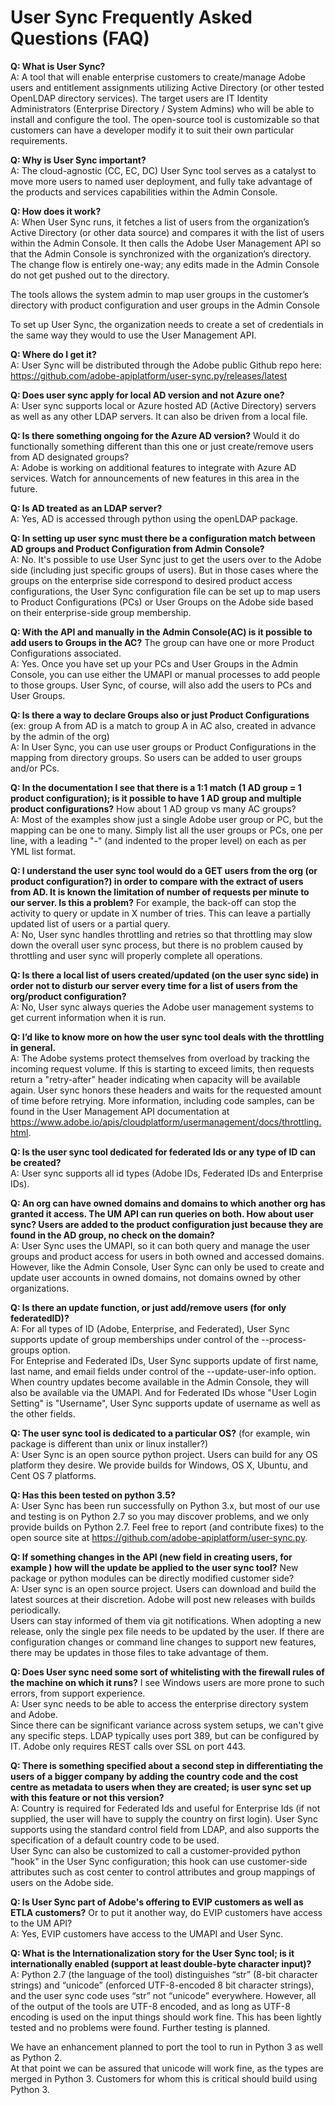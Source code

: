# User Sync Frequently Asked Questions (FAQ)

**Q: What is User Sync?**<br/>
A: A tool that will enable enterprise customers to create/manage Adobe 
users and entitlement assignments utilizing Active Directory (or other 
tested OpenLDAP directory services).  The target users are IT Identity
Administrators (Enterprise Directory / System Admins) who will be able 
to install and configure the tool.  The open-source tool is customizable 
so that customers can have a developer modify it to suit their own 
particular requirements. 

**Q: Why is User Sync important?**<br/>
A: The cloud-agnostic (CC, EC, DC) User Sync tool serves as a catalyst 
to move more users to named user deployment, and fully take advantage 
of the products and services capabilities within the Admin Console.
 
**Q: How does it work?**<br/>
A: When User Sync runs, it fetches a list of users from the organization’s 
Active Directory (or other data source) and compares it with the list of 
users within the Admin Console.  It then calls the Adobe User Management 
API so that the Admin Console is synchronized with the organization’s 
directory.  The change flow is entirely one-way; any edits made in the 
Admin Console do not get pushed out to the directory.

The tools allows the system admin to map user groups in the customer’s 
directory with product configuration and user groups in the Admin Console

To set up User Sync, the organization needs to create a set of credentials 
in the same way they would to use the User Management API.
 
**Q: Where do I get it?**<br/>
A: User Sync will be distributed through the Adobe public Github repo here:
https://github.com/adobe-apiplatform/user-sync.py/releases/latest

**Q: Does user sync apply for local AD version and not Azure one?**<br/>
A: User sync supports local or Azure hosted AD (Active Directory) servers as well as any other LDAP servers.  It can also be driven from a local file.

**Q: Is there something ongoing for the Azure AD version?** Would it do 
functionally something different than this one or just create/remove 
users from AD designated groups?<br/>
A: Adobe is working on additional features to integrate with Azure 
AD services.  Watch for announcements of new features in this area in the future.

**Q: Is AD treated as an LDAP server?**<br/>
A: Yes, AD is accessed through python using the openLDAP package.

**Q: In setting up user sync must there be a configuration match between 
AD groups and Product Configuration from Admin Console?**<br/>
A: No.  It's possible to use User Sync just to get the users over to the 
Adobe side (including just specific groups of users).  But in those cases 
where the groups on the enterprise side correspond to desired product access 
configurations, the User Sync configuration file can be set up to map 
users to Product Configurations (PCs) or User Groups on the Adobe 
side based on their enterprise-side group membership.

**Q: With the API and manually in the Admin Console(AC) is it possible to 
add users to Groups in the AC?** The group can have one or more Product 
Configurations associated.<br/>
A: Yes.  Once you have set up your PCs and User Groups in the Admin Console, 
you can use either the UMAPI or manual processes to add people to those groups.
User Sync, of course, will also add the users to PCs and User Groups.
 
**Q: Is there a way to declare Groups also or just Product Configurations**
(ex: group A from AD is a match to group A in AC also, created in advance 
by the admin of the org)<br/>
A: In User Sync, you can use user groups or Product Configurations in the mapping from directory groups.  So users can be added to user groups and/or PCs.

**Q: In the documentation I see that there is a 1:1 match (1 AD group = 1 product 
configuration); is it possible to have 1 AD group and multiple product 
configurations?** How about 1 AD group vs many AC groups?<br/>
A: Most of the examples show just a single Adobe user group or PC, but the mapping can be one to many.  Simply list all the user groups or PCs, one per line, with a leading "-" (and indented to the proper level) on each as per YML list format.

**Q: I understand the user sync tool would do a GET users from the org (or product 
configuration?) in order to compare with the extract of users from AD. It is 
known the limitation of number of requests per minute to our server.  Is this 
a problem?**  For example,  the back-off can stop the activity to query or update 
in X number of tries. This can leave a partially updated list of users or a 
partial query.<br/>
A: No, User sync handles throttling and retries so that throttling may slow 
down the overall user sync process, but there is no problem caused by throttling 
and user sync will properly complete all operations.
 
**Q:  Is there a local list of users created/updated (on the user sync side) 
in order not to disturb our server every time for a list of users from the 
org/product configuration?**<br/>
A: No, User sync always queries the Adobe user management systems to get 
current information when it is run.

**Q: I’d like to know more on how the user sync tool deals with the throttling 
in general.**<br/>
A: The Adobe systems protect themselves from overload by tracking the incoming 
request volume.  If this is starting to exceed limits, then requests return 
a "retry-after" header indicating when capacity will be available again.  User sync honors these headers and waits for the requested amount of time before retrying.  More information, including code samples, can be found in the User Management API documentation at https://www.adobe.io/apis/cloudplatform/usermanagement/docs/throttling.html.
 
**Q: Is the user sync tool dedicated for federated Ids or any type of ID can be 
created?**<br/>
A: User sync supports all id types (Adobe IDs, Federated IDs and Enterprise IDs).

**Q: An org can have owned domains and domains to which another org has granted it 
access. The UM API can run queries on both. How about user sync? Users are 
added to the product configuration just because they are found in the AD group, 
no check on the domain?**<br/>
A: User Sync uses the UMAPI, so it can both query and manage the user 
groups and product access for users in both owned and accessed domains.  However, 
like the Admin Console, User Sync can only be used to create and update user 
accounts in owned domains, not domains owned by other organizations.

**Q: Is there an update function, or just add/remove users (for only 
federatedID)?**<br/>
A: For all types of ID (Adobe, Enterprise, and Federated), User Sync supports 
update of group memberships under control of the --process-groups option.  
For Enteprise and Federated IDs, User Sync supports update of first name, last 
name, and email fields under control of the --update-user-info  option.  When 
country updates become available in the Admin Console, they will also be 
available via the UMAPI.  And for Federated IDs whose "User Login Setting" 
is "Username", User Sync supports update of username as well as the other fields. 

**Q: The user sync tool is dedicated to a particular OS?** (for example, win package 
is different than unix or linux installer?)<br/>
A:  User Sync is an open source python project.  Users can build for any OS platform they desire.  We provide builds for Windows, OS X, Ubuntu, and Cent OS 7 platforms.
 
**Q: Has this been tested on python 3.5?**<br/>
A: User Sync has been run successfully on Python 3.x, but most of our use and testing is on Python 2.7 so you may discover problems, and we only provide builds on Python 2.7.  Feel free to report (and contribute fixes) to the open source site at https://github.com/adobe-apiplatform/user-sync.py.

**Q: If something changes in the API (new field in creating users, for example ) how will the update  be applied to the user sync tool?** New package or python modules can be directly modified customer side?<br/>
A: User sync is an open source project.  Users can download and build the latest 
sources at their discretion.  Adobe will post new releases with builds periodically.  
Users can stay informed of them via git notifications.  When adopting a new release, 
only the single pex file needs to be updated by the user.  If there are configuration 
changes or command line changes to support new features, there may be updates in 
those files to take advantage of them.

**Q: Does User sync need some sort of whitelisting with the firewall rules of the machine
on which it runs?** I see Windows users are more prone to such errors, from support 
experience.<br/>
A: User sync needs to be able to access the enterprise directory system and Adobe.  
Since there can be significant variance across system setups, we can't give any 
specific steps.  LDAP typically uses port 389, but can be configured by IT.  Adobe 
only requires REST calls over SSL on port 443.

**Q: There is something specified about a second step in differentiating the users 
of a bigger company by adding the country code and the cost centre as metadata 
to users when they are created; is user sync set up with this feature or not 
this version?**<br/>
A: Country is required for Federated Ids and useful for Enterprise Ids (if not 
supplied, the user will have to supply the country on first login).  User Sync 
supports using the standard control field from LDAP, and also supports the 
specification of a default country code to be used.  
User Sync can also be customized to call a customer-provided python "hook" in the 
User Sync configuration; this hook can use customer-side attributes such as 
cost center to control attributes and group mappings of users on the Adobe side.
 
**Q: Is User Sync part of Adobe's offering to EVIP customers as well as ETLA customers?** 
Or to put it another way, do EVIP customers have access to the UM API?<br/>
A: Yes, EVIP customers have access to the UMAPI and User Sync.
 
**Q: What is the Internationalization story for the User Sync tool;  is it 
internationally enabled (support at least double-byte character input)?** <br/>
A:  Python 2.7 (the language of the tool) distinguishes “str” (8-bit character strings) 
and “unicode” (enforced UTF-8-encoded 8 bit character strings), and the user 
sync code uses “str” not “unicode” everywhere.  However, all of the output of 
the tools are UTF-8 encoded, and as long as UTF-8 encoding is used on the 
input things should work fine.  This has been lightly tested and no problems were 
found.  Further testing is planned.

We have an enhancement planned to port the tool to run in Python 3 as well as Python 2.  
At that point we can be assured that unicode will work fine, as the types are merged 
in Python 3.  Customers for whom this is critical should build using Python 3.
 
 
